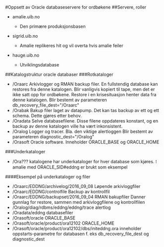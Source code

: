 #Oppsett av Oracle databaseservere for ordbøkene
##Servere, roller
* amalie.uib.no
    - Den primære produksjonsbasen
* sigrid.uib.no
    - Amalie replikeres hit og vil overta hvis amalie feiler

* hauge.uib.no
    - Utviklingsdatabase

##Katalogstruktur oracle databaser
###Rotkataloger
* /Oraarc
    Arkivlogger og RMAN backup filer.
    En fullstendig database kan restores fra denne katalogen.
    Blir vanligvis kopiert til tape, men det er ikke satt opp for ordbøkene.
    Restore i en krisesituasjon henter data fra denne katalogen.
    Blir bestemt av parameteren
    db_recovery_file_dest="/Oraarc"
* /Orabak
    Bakup filer laget av datapump.
    Det kan tas backup av ett og ett schema.
    Dette gjøres etter behov.
* /Oradata
    Selve databasefilene.
    Disse filene oppdateres konstant,
    og en backup av denne katalogen ville ha vært inkonsistent.
* /Oralog
    Logger og tracer.
    Bla. den viktige alertloggen
    Blir bestemt av parameteren
    diagnostic_dest="/Oralog"
* /Orasoft
    Oracle software.
    Inneholder ORACLE_BASE og ORACLE_HOME

###Underkataloger
* /Ora???
    katalogene har underkataloger for hver database som kjøres.
    ⁞amalie med ORACLE_SID#eddng er brukt som eksempel

####Eksempel på underkataloger og filer
* /Oraarc/EDDNG/archivelog/2016_09_08
    Løpende arkivloggfiler
* /Oraarc/EDDNG/controlfile
    Backup av kontrollfil
* /Oraarc/EDDNG/backupset/2016_09_04
    RMAN bakupfiler
    Danner gunnlag for restore, sammen med arkivloggfilene og kontrollfilen
* /Oralog/diag/rdbms/eddng/eddng/trace
    alertlog
* /Oradata/eddng
    databasefiler
* /Orasoft/oracle
    ORACLE_BASE
* /Orasoft/oracle/product/ora12102
    ORACLE_HOME
* /Orasoft/oracle/product/ora12102/dbs/initeddng.ora
    inneholder oppstarts-parametre for databasen f. eks
    db_recovery_file_dest og diagnostic_dest
